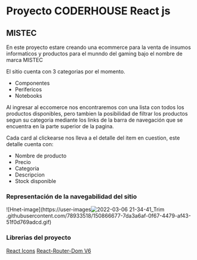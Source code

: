 # Proyecto CODERHOUSE React js

## MISTEC 

En este proyecto estare creando una ecommerce para la venta de insumos informaticos y productos para el munndo del gaming bajo el nombre de marca MISTEC 

El sitio cuenta con 3 categorias por el momento.

- Componentes
- Perifericos
- Notebooks

Al ingresar al eccomerce nos encontraremos con una lista con todos los productos disponibles, pero tambien la posibilidad de filtrar los productos segun su categoria mediante los links de la barra de navegación que se encuentra en la parte superior de la pagina.

Cada card al clickearse nos lleva a el detalle del item en cuestion, este detalle cuenta con:

- Nombre de producto
- Precio
- Categoria
- Descripcion 
- Stock disponible

### Representación de la navegabilidad del sitio

![Hnet-image](https://user-images![2022-03-06 21-34-41_Trim](https://user-images.githubusercontent.com/78933518/156951677-98d95f4e-9e04-4490-8d44-c3cbe14f8eac.gif)
.githubusercontent.com/78933518/150866677-7da3a6af-0f67-4479-af43-51f0d769adcd.gif)

### Librerias del proyecto

[React Icons](https://react-icons.github.io/react-icons)
[React-Router-Dom V6](https://reactrouter.com/docs/en/v6)

